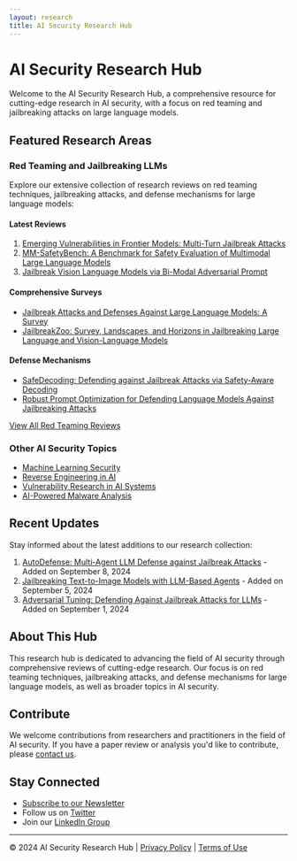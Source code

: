 ```yaml
---
layout: research
title: AI Security Research Hub
---
```


# AI Security Research Hub

Welcome to the AI Security Research Hub, a comprehensive resource for cutting-edge research in AI security, with a focus on red teaming and jailbreaking attacks on large language models.

## Featured Research Areas

### Red Teaming and Jailbreaking LLMs

Explore our extensive collection of research reviews on red teaming techniques, jailbreaking attacks, and defense mechanisms for large language models:

#### Latest Reviews

1. [Emerging Vulnerabilities in Frontier Models: Multi-Turn Jailbreak Attacks](./ml/red-team/2409.00137v1%20[Emerging%20Vulnerabilities%20in%20Frontier%20Models%20Multi-Turn%20Jailbreak%20Attacks]_review.html)
2. [MM-SafetyBench: A Benchmark for Safety Evaluation of Multimodal Large Language Models](./ml/red-team/2311.17600v5%20[MM-SafetyBench%20A%20Benchmark%20for%20Safety%20Evaluation%20of%20Multimodal%20Large%20Language%20Models]_review.html)
3. [Jailbreak Vision Language Models via Bi-Modal Adversarial Prompt](./ml/red-team/2406.04031v2%20[Jailbreak%20Vision%20Language%20Models%20via%20Bi-Modal%20Adversarial%20Prompt]_review.html)

#### Comprehensive Surveys

- [Jailbreak Attacks and Defenses Against Large Language Models: A Survey](./ml/red-team/2407.04295v2%20[Jailbreak%20Attacks%20and%20Defenses%20Against%20Large%20Language%20Models%20A%20Survey]_review.html)
- [JailbreakZoo: Survey, Landscapes, and Horizons in Jailbreaking Large Language and Vision-Language Models](./ml/red-team/2407.01599v2%20[JailbreakZoo%20Survey,%20Landscapes,%20and%20Horizons%20in%20Jailbreaking%20Large%20Language%20and%20Vision-Language%20Models]_review.html)

#### Defense Mechanisms

- [SafeDecoding: Defending against Jailbreak Attacks via Safety-Aware Decoding](./ml/red-team/2402.08983v4%20[SafeDecoding%20Defending%20against%20Jailbreak%20Attacks%20via%20Safety-Aware%20Decoding]_review.html)
- [Robust Prompt Optimization for Defending Language Models Against Jailbreaking Attacks](./ml/red-team/2401.17263v4%20[Robust%20Prompt%20Optimization%20for%20Defending%20Language%20Models%20Against%20Jailbreaking%20Attacks]_review.html)

[View All Red Teaming Reviews](./ml/red-team/)

### Other AI Security Topics

- [Machine Learning Security](./ml/machine-learning.html)
- [Reverse Engineering in AI](./reversing/reverse-engineering.html)
- [Vulnerability Research in AI Systems](./vulns/vulnerability-research.html)
- [AI-Powered Malware Analysis](./malware/malware-research.html)

## Recent Updates

Stay informed about the latest additions to our research collection:

1. [AutoDefense: Multi-Agent LLM Defense against Jailbreak Attacks](./ml/red-team/2403.04783v1%20[AutoDefense%20Multi-Agent%20LLM%20Defense%20against%20Jailbreak%20Attacks]_review.html) - Added on September 8, 2024
2. [Jailbreaking Text-to-Image Models with LLM-Based Agents](./ml/red-team/2408.00523v2%20[Jailbreaking%20Text-to-Image%20Models%20with%20LLM-Based%20Agents]_review.html) - Added on September 5, 2024
3. [Adversarial Tuning: Defending Against Jailbreak Attacks for LLMs](./ml/red-team/2406.06622v1%20[Adversarial%20Tuning%20Defending%20Against%20Jailbreak%20Attacks%20for%20LLMs]_review.html) - Added on September 1, 2024

## About This Hub

This research hub is dedicated to advancing the field of AI security through comprehensive reviews of cutting-edge research. Our focus is on red teaming techniques, jailbreaking attacks, and defense mechanisms for large language models, as well as broader topics in AI security.

## Contribute

We welcome contributions from researchers and practitioners in the field of AI security. If you have a paper review or analysis you'd like to contribute, please [contact us](mailto:jeremy@richards.ai).

## Stay Connected

- [Subscribe to our Newsletter](https://example.com/newsletter)
- Follow us on [Twitter](https://twitter.com/aisecurityhub)
- Join our [LinkedIn Group](https://www.linkedin.com/groups/aisecurityresearch)

---

© 2024 AI Security Research Hub | [Privacy Policy](./privacy.html) | [Terms of Use](./terms.html)